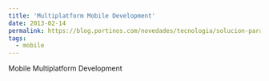 ```yaml
---
title: 'Multiplatform Mobile Development'
date: 2013-02-14
permalink: https://blog.portinos.com/novedades/tecnologia/solucion-para-el-desarrollo-de-aplicaciones-mobile-multiplataforma
tags:
  - mobile
---
```


Mobile Multiplatform Development